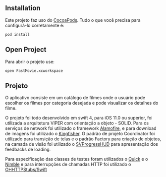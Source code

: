 ## Installation

Este projeto faz uso do [CocoaPods](https://cocoapods.org). Tudo o que você precisa para configurá-lo corretamente é:

```
pod install
```

## Open Project

Para abrir o projeto use:
```
open FastMovie.xcworkspace
```

## Projeto
O aplicativo consiste em um catálogo de filmes onde o usuário pode escolher os filmes por categoria desejada e pode visualizar os detalhes do filme.

O projeto foi todo desenvolvido em swift 4, para iOS 11.0 ou superior, foi utilizada a arquitetura VIPER com orientação a objeto - SOLID.
Para os serviços de network foi utilizado o framework [Alamofire](https://github.com/Alamofire/Alamofire), e para download de imagens foi utilizado o [Kingfisher](https://github.com/onevcat/Kingfisher).
O padrão de projeto Coordinator foi utilizado para transição de telas e o padrão Factory para criação de objetos,  na camada de visão foi utilizado o [SVProgressHUD](https://github.com/SVProgressHUD/SVProgressHUD) para apresentação dos feedbacks de loading.

Para especificação das classes de testes foram utilizados o [Quick](https://github.com/Quick/Quick) e o [Nimble](https://github.com/Quick/Nimble) e para interrupções de chamadas HTTP foi utilizado o [OHHTTPStubs/Swift](https://github.com/AliSoftware/OHHTTPStubs)
